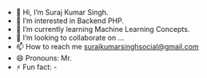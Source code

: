 - 👋 Hi, I’m Suraj Kumar Singh.
- 👀 I’m interested in Backend PHP.
- 🌱 I’m currently learning Machine Learning Concepts.
- 💞️ I’m looking to collaborate on ...
- 📫 How to reach me surajkumarsinghsocial@gmail.com
- 😄 Pronouns: Mr.
- ⚡ Fun fact: -

<!---
singhkumarsuraj/singhkumarsuraj is a ✨ special ✨ repository because its `README.md` (this file) appears on your GitHub profile.
You can click the Preview link to take a look at your changes.
--->

